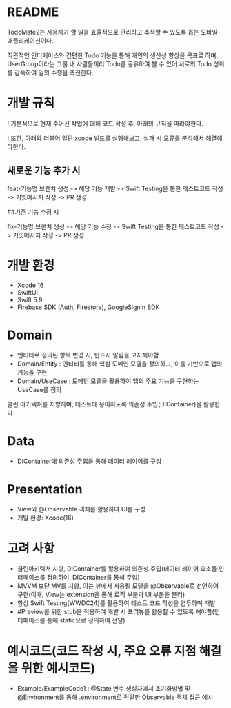 # README

TodoMate2는 사용자가 할 일을 효율적으로 관리하고 추적할 수 있도록 돕는 모바일 애플리케이션이다.

직관적인 인터페이스와 간편한 Todo 기능을 통해 개인의 생산성 향상을 목표로 하며, UserGroup이라는 그룹 내 사람들끼리 Todo를 공유하여 볼 수 있어 서로의 Todo 성취를 감독하여 일의 수행을 촉진한다.

# 개발 규칙

! 기본적으로 현재 주어진 작업에 대해 코드 작성 후, 아래의 규칙을 따라야한다.

! 또한, 아래와 더불어 일단 xcode 빌드를 실행해보고, 실패 시 오류를 분석해서 해결해야한다.

## 새로운 기능 추가 시

feat-기능명 브랜치 생성 -> 해당 기능 개발 -> Swift Testing을 통한 테스트코드 작성 -> 커밋메시지 작성 -> PR 생성

##기존 기능 수정 시

fix-기능명 브랜치 생성 -> 해당 기능 수정 -> Swift Testing을 통한 테스트코드 작성 -> 커밋메시지 작성 -> PR 생성

# 개발 환경
- Xcode 16
- SwiftUI
- Swift 5.9
- Firebase SDK (Auth, Firestore), GoogleSignIn SDK

# Domain
- 엔티티로 정의된 항목 변경 시, 반드시 알림을 고지해야함
- Domain/Entity : 엔티티를 통해 핵심 도메인 모델을 정의하고, 이를 기반으로 앱의 기능을 구현
- Domain/UseCase : 도메인 모델을 활용하여 앱의 주요 기능을 구현하는 UseCase를 정의

클린 아키텍쳐를 지향하며, 테스트에 용이하도록 의존성 주입(DIContainer)을 활용한다

# Data
- DIContainer에 의존성 주입을 통해 데이터 레이어를 구성

# Presentation
- View와 @Observable 객체를 활용하여 UI를 구성
- 개발 환경: Xcode(16)

# 고려 사항
- 클린아키텍쳐 지향, DIContainer를 활용하여 의존성 주입(데이터 레이어 요소들 인터페이스를 정의하여, DIContainer를 통해 주입)
- MVVM 보단 MV를 지향, 이는 뷰에서 사용될 모델을 @Observable로 선언하여 구현(이때, View는 extension을 통해 로직 부분과 UI 부분을 분리)
- 항상 Swift Testing(WWDC24)를 활용하여 테스트 코드 작성을 염두하며 개발
- #Preview를 위한 stub을 적용하여 개발 시 프리뷰를 활용할 수 있도록 해야함(인터페이스를 통해 static으로 정의하여 전달)


# 예시코드(코드 작성 시, 주요 오류 지점 해결을 위한 예시코드)
- Example/ExampleCode1 : @State 변수 생성자에서 초기화방법 및 @Environment를 통해 .environment로 전달한 Observable 객체 접근 예시
